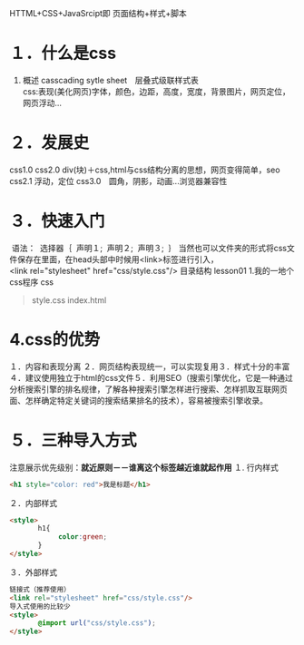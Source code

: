 HTTML+CSS+JavaSrcipt即 页面结构+样式+脚本
# １．什么是css
1. 概述
casscading sytle sheet　层叠式级联样式表  
css:表现(美化网页)字体，颜色，边距，高度，宽度，背景图片，网页定位，网页浮动...

# ２．发展史
css1.0
css2.0 div(块)＋css,html与css结构分离的思想，网页变得简单，seo
css2.1 浮动，定位
css3.0　圆角，阴影，动画...浏览器兼容性

# ３．快速入门
<!--规范，<style>可以编写css的代码,没一个生命,最好使用分号结尾-->
​        语法：
​        	选择器｛
​            	声明１;
​                声明２;
​                声明３;
​           	｝
当然也可以文件夹的形式将css文件保存在里面，在head头部中时候用\<link>标签进行引入，  
\<link rel="stylesheet" href="css/style.css"/>
目录结构
lesson01
1.我的一地个css程序
css
>style.css
index.html

# 4.css的优势

１．内容和表现分离
２．网页结构表现统一，可以实现复用
​３．样式十分的丰富
４．建议使用独立于html的css文件
​５．利用SEO（搜索引擎优化，它是一种通过分析搜索引擎的排名规律，了解各种搜索引擎怎样进行搜索、怎样抓取互联网页面、怎样确定特定关键词的搜索结果排名的技术），容易被搜索引擎收录。

# ５．三种导入方式
注意展示优先级别：**就近原则－－谁离这个标签越近谁就起作用**
１. 行内样式
<!--行内样式：在标签中元素中,编写过一个style属性,编写样式即可-->

```html
<h1 style="color: red">我是标题</h1>
```
２．内部样式
```html
<style>
       h1{
        	color:green;
       }
</style>
```
３．外部样式            

```html
链接式（推荐使用）
<link rel="stylesheet" href="css/style.css"/>
导入式使用的比较少
<style>
       @import url("css/style.css");
</style>
```

